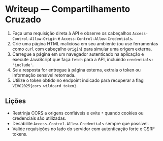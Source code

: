 # Writeup — Compartilhamento Cruzado

1. Faça uma requisição direta à API e observe os cabeçalhos `Access-Control-Allow-Origin` e `Access-Control-Allow-Credentials`.
2. Crie uma página HTML maliciosa em seu ambiente (ou use ferramentas como `curl` com cabeçalho `Origin`) para simular uma origem externa.
3. Carregue a página em um navegador autenticado na aplicação e execute JavaScript que faça `fetch` para a API, incluindo `credentials: 'include'`.
4. Se a resposta for entregue à página externa, extraia o token ou informação sensível retornada.
5. Utilize o token obtido no endpoint indicado para recuperar a flag `VIVO2025{cors_wildcard_token}`.

## Lições
- Restrinja CORS a origens confiáveis e evite `*` quando cookies ou credenciais são utilizadas.
- Desabilite `Access-Control-Allow-Credentials` sempre que possível.
- Valide requisições no lado do servidor com autenticação forte e CSRF tokens.
